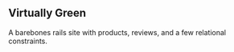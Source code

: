 ## Virtually Green ##
A barebones rails site with products, reviews, and a few relational constraints.
